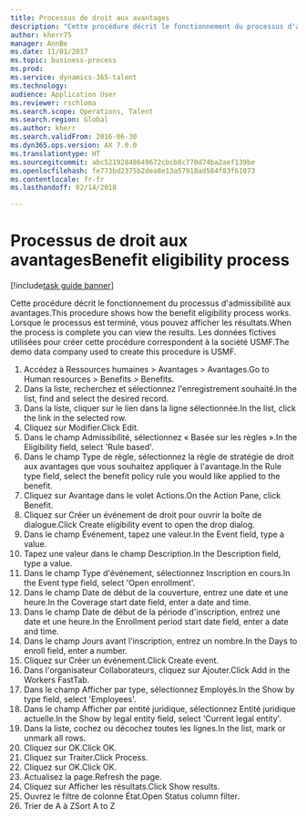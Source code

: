 ```yaml
--- 
title: Processus de droit aux avantages
description: "Cette procédure décrit le fonctionnement du processus d'admissibilité aux avantages."
author: kherr75
manager: AnnBe
ms.date: 11/01/2017
ms.topic: business-process
ms.prod: 
ms.service: dynamics-365-talent
ms.technology: 
audience: Application User
ms.reviewer: rschloma
ms.search.scope: Operations, Talent
ms.search.region: Global
ms.author: kherr
ms.search.validFrom: 2016-06-30
ms.dyn365.ops.version: AX 7.0.0
ms.translationtype: HT
ms.sourcegitcommit: abc52192848649672cbcb8c770d74ba2aef139be
ms.openlocfilehash: fe773bd2375b2dea8e13a57918ad584f83f61073
ms.contentlocale: fr-fr
ms.lasthandoff: 02/14/2018

---
```

# <a name="benefit-eligibility-process"></a><span data-ttu-id="e5fef-103">Processus de droit aux avantages</span><span class="sxs-lookup"><span data-stu-id="e5fef-103">Benefit eligibility process</span></span>

[!include[task guide banner](../../includes/task-guide-banner.md)]

<span data-ttu-id="e5fef-104">Cette procédure décrit le fonctionnement du processus d'admissibilité aux avantages.</span><span class="sxs-lookup"><span data-stu-id="e5fef-104">This procedure shows how the benefit eligibility process works.</span></span> <span data-ttu-id="e5fef-105">Lorsque le processus est terminé, vous pouvez afficher les résultats.</span><span class="sxs-lookup"><span data-stu-id="e5fef-105">When the process is complete you can view the results.</span></span> <span data-ttu-id="e5fef-106">Les données fictives utilisées pour créer cette procédure correspondent à la société USMF.</span><span class="sxs-lookup"><span data-stu-id="e5fef-106">The demo data company used to create this procedure is USMF.</span></span>

1. <span data-ttu-id="e5fef-107">Accédez à Ressources humaines > Avantages > Avantages.</span><span class="sxs-lookup"><span data-stu-id="e5fef-107">Go to Human resources > Benefits > Benefits.</span></span>
2. <span data-ttu-id="e5fef-108">Dans la liste, recherchez et sélectionnez l'enregistrement souhaité.</span><span class="sxs-lookup"><span data-stu-id="e5fef-108">In the list, find and select the desired record.</span></span>
3. <span data-ttu-id="e5fef-109">Dans la liste, cliquer sur le lien dans la ligne sélectionnée.</span><span class="sxs-lookup"><span data-stu-id="e5fef-109">In the list, click the link in the selected row.</span></span>
4. <span data-ttu-id="e5fef-110">Cliquez sur Modifier.</span><span class="sxs-lookup"><span data-stu-id="e5fef-110">Click Edit.</span></span>
5. <span data-ttu-id="e5fef-111">Dans le champ Admissibilité, sélectionnez « Basée sur les règles ».</span><span class="sxs-lookup"><span data-stu-id="e5fef-111">In the Eligibility field, select 'Rule based'.</span></span>
6. <span data-ttu-id="e5fef-112">Dans le champ Type de règle, sélectionnez la règle de stratégie de droit aux avantages que vous souhaitez appliquer à l'avantage.</span><span class="sxs-lookup"><span data-stu-id="e5fef-112">In the Rule type field, select the benefit policy rule you would like applied to the benefit.</span></span>
7. <span data-ttu-id="e5fef-113">Cliquez sur Avantage dans le volet Actions.</span><span class="sxs-lookup"><span data-stu-id="e5fef-113">On the Action Pane, click Benefit.</span></span>
8. <span data-ttu-id="e5fef-114">Cliquez sur Créer un événement de droit pour ouvrir la boîte de dialogue.</span><span class="sxs-lookup"><span data-stu-id="e5fef-114">Click Create eligibility event to open the drop dialog.</span></span>
9. <span data-ttu-id="e5fef-115">Dans le champ Événement, tapez une valeur.</span><span class="sxs-lookup"><span data-stu-id="e5fef-115">In the Event field, type a value.</span></span>
10. <span data-ttu-id="e5fef-116">Tapez une valeur dans le champ Description.</span><span class="sxs-lookup"><span data-stu-id="e5fef-116">In the Description field, type a value.</span></span>
11. <span data-ttu-id="e5fef-117">Dans le champ Type d'événement, sélectionnez Inscription en cours.</span><span class="sxs-lookup"><span data-stu-id="e5fef-117">In the Event type field, select 'Open enrollment'.</span></span>
12. <span data-ttu-id="e5fef-118">Dans le champ Date de début de la couverture, entrez une date et une heure.</span><span class="sxs-lookup"><span data-stu-id="e5fef-118">In the Coverage start date field, enter a date and time.</span></span>
13. <span data-ttu-id="e5fef-119">Dans le champ Date de début de la période d'inscription, entrez une date et une heure.</span><span class="sxs-lookup"><span data-stu-id="e5fef-119">In the Enrollment period start date field, enter a date and time.</span></span>
14. <span data-ttu-id="e5fef-120">Dans le champ Jours avant l'inscription, entrez un nombre.</span><span class="sxs-lookup"><span data-stu-id="e5fef-120">In the Days to enroll field, enter a number.</span></span>
15. <span data-ttu-id="e5fef-121">Cliquez sur Créer un événement.</span><span class="sxs-lookup"><span data-stu-id="e5fef-121">Click Create event.</span></span>
16. <span data-ttu-id="e5fef-122">Dans l'organisateur Collaborateurs, cliquez sur Ajouter.</span><span class="sxs-lookup"><span data-stu-id="e5fef-122">Click Add in the Workers FastTab.</span></span>
17. <span data-ttu-id="e5fef-123">Dans le champ Afficher par type, sélectionnez Employés.</span><span class="sxs-lookup"><span data-stu-id="e5fef-123">In the Show by type field, select 'Employees'.</span></span>
18. <span data-ttu-id="e5fef-124">Dans le champ Afficher par entité juridique, sélectionnez Entité juridique actuelle.</span><span class="sxs-lookup"><span data-stu-id="e5fef-124">In the Show by legal entity field, select 'Current legal entity'.</span></span>
19. <span data-ttu-id="e5fef-125">Dans la liste, cochez ou décochez toutes les lignes.</span><span class="sxs-lookup"><span data-stu-id="e5fef-125">In the list, mark or unmark all rows.</span></span>
20. <span data-ttu-id="e5fef-126">Cliquez sur OK.</span><span class="sxs-lookup"><span data-stu-id="e5fef-126">Click OK.</span></span>
21. <span data-ttu-id="e5fef-127">Cliquez sur Traiter.</span><span class="sxs-lookup"><span data-stu-id="e5fef-127">Click Process.</span></span>
22. <span data-ttu-id="e5fef-128">Cliquez sur OK.</span><span class="sxs-lookup"><span data-stu-id="e5fef-128">Click OK.</span></span>
23. <span data-ttu-id="e5fef-129">Actualisez la page.</span><span class="sxs-lookup"><span data-stu-id="e5fef-129">Refresh the page.</span></span>
24. <span data-ttu-id="e5fef-130">Cliquez sur Afficher les résultats.</span><span class="sxs-lookup"><span data-stu-id="e5fef-130">Click Show results.</span></span>
25. <span data-ttu-id="e5fef-131">Ouvrez le filtre de colonne État.</span><span class="sxs-lookup"><span data-stu-id="e5fef-131">Open Status column filter.</span></span>
26. <span data-ttu-id="e5fef-132">Trier de A à Z</span><span class="sxs-lookup"><span data-stu-id="e5fef-132">Sort A to Z</span></span>


